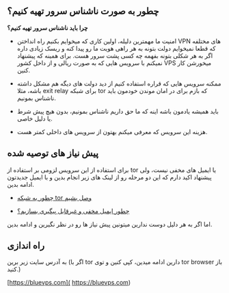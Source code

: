 ## چطور به صورت ناشناس سرور تهیه کنیم؟
**چرا باید ناشناس سرور تهیه کنیم؟**
- امنیت ما مهمترین دلیله، اولین کاری که میخوایم بکنیم راه انداختن VPN های مختلفه که قطعا نمیخوایم دولت بتونه به هر راهی هویت ما رو پیدا کنه و ریسک زیادی داره اگر به هر شکلی بتونه بفهمه چه کسی پشت سرور هست.
برای همینه که پیشنهاد نمیکنم با سرویس هایی که به صورت ریالی و از داخل کشور VPS میخورشن کار کنین.

- ممکنه سرویس هایی که قراره استفاده کنیم از دید دولت های دیگه هم مشکل داشته باشه، مثلا exit relay برای شبکه tor  که بازم برای در امان موندن خودمون باید ناشناس بمونیم.

- باید همیشه یادمون باشه اینه که ما حق داریم ناشناس بمونیم، بدون هیچ پیش شرط یا دلیل خاصی.

- هزینه این سرویس که معرفی میکنم بهتون از سرویس های داخلی کمتر هست.



## پیش نیاز های توصیه شده
برای استفاده از این سرویس  لزومی بر استفاده از tor یا ایمیل های مخفی نیست، ولی پیشنهاد اکید دارم که این دو مرحله رو از لینک های زیر انجام بدین و با ایمیل جدیدتون ادامه بدین.

- [چطور به شبکه tor وصل بشیم](https://github.com/iAmMilkMan/free_internet/tree/main/torBrowser-snowflake-bridge)

- [چطور ایمیل مخفی و غیر‌قابل پیگیری بسازیم؟](https://github.com/iAmMilkMan/free_internet/tree/main/anonymous-email)

اما اگر به هر دلیل دوست ندارین میتونین پیش نیاز ها رو در نظر نگیرین و ادامه بدین.






## راه اندازی

به آدرس سایت زیر برین (اگر با tor دارین ادامه میدین، کپی کنین و توی tor browser باز کنید.)

[https://bluevps.com]( https://bluevps.com)

